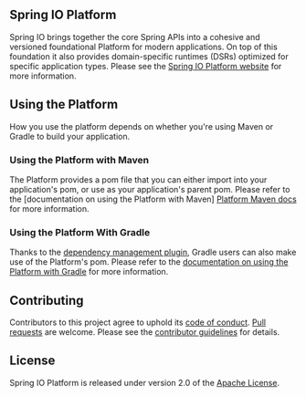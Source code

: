 ## Spring IO Platform

Spring IO brings together the core Spring APIs into a cohesive and versioned foundational Platform
for modern applications. On top of this foundation it also provides domain-specific runtimes (DSRs)
optimized for specific application types. Please see the [Spring IO Platform website] for more
information.

## Using the Platform

How you use the platform depends on whether you're using Maven or Gradle to build your application.

### Using the Platform with Maven

The Platform provides a pom file that you can either import into your application's pom, or use as
your application's parent pom. Please refer to the [documentation on using the Platform with Maven]
[Platform Maven docs] for more information.

### Using the Platform With Gradle

Thanks to the [dependency management plugin][], Gradle users can also make use of the Platform's
pom. Please refer to the [documentation on using the Platform with Gradle][Platform Gradle docs] for
more information.

## Contributing

Contributors to this project agree to uphold its [code of conduct][].
[Pull requests][] are welcome. Please see the [contributor guidelines][] for details.

## License
Spring IO Platform is released under version 2.0 of the [Apache License][].

[Spring IO Platform website]: https://spring.io/platform
[Platform Maven docs]: https://docs.spring.io/platform/docs/2.0.x/reference/htmlsingle/#getting-started-using-spring-io-platform-maven
[dependency management plugin]: https://plugins.gradle.org/plugin/io.spring.dependency-management
[Platform Gradle docs]: https://docs.spring.io/platform/docs/2.0.x/reference/htmlsingle/#getting-started-using-spring-io-platform-gradle
[code of conduct]: CODE_OF_CONDUCT.md
[Pull requests]: https://help.github.com/articles/using-pull-requests/
[contributor guidelines]: CONTRIBUTING.md
[Apache License]: https://www.apache.org/licenses/LICENSE-2.0